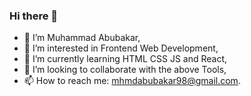 ### Hi there 👋
- 👋 I’m Muhammad Abubakar,
- 👀 I’m interested in Frontend Web Development,
- 🌱 I’m currently learning HTML CSS JS and React,
- 💞️ I’m looking to collaborate with the above Tools,
- 📫 How to reach me: mhmdabubakar98@gmail.com.
